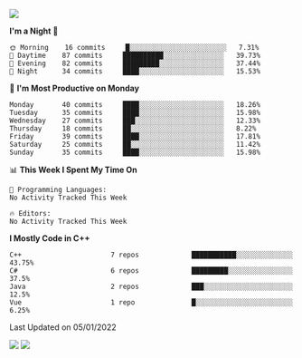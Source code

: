 ![](https://komarev.com/ghpvc/?username=lilpidgey&color=red)
<!--START_SECTION:waka-->
**I'm a Night 🦉** 

```text
🌞 Morning    16 commits     █░░░░░░░░░░░░░░░░░░░░░░░░   7.31% 
🌆 Daytime    87 commits     ██████████░░░░░░░░░░░░░░░   39.73% 
🌃 Evening    82 commits     █████████░░░░░░░░░░░░░░░░   37.44% 
🌙 Night      34 commits     ████░░░░░░░░░░░░░░░░░░░░░   15.53%

```
📅 **I'm Most Productive on Monday** 

```text
Monday       40 commits     ████░░░░░░░░░░░░░░░░░░░░░   18.26% 
Tuesday      35 commits     ████░░░░░░░░░░░░░░░░░░░░░   15.98% 
Wednesday    27 commits     ███░░░░░░░░░░░░░░░░░░░░░░   12.33% 
Thursday     18 commits     ██░░░░░░░░░░░░░░░░░░░░░░░   8.22% 
Friday       39 commits     ████░░░░░░░░░░░░░░░░░░░░░   17.81% 
Saturday     25 commits     ██░░░░░░░░░░░░░░░░░░░░░░░   11.42% 
Sunday       35 commits     ████░░░░░░░░░░░░░░░░░░░░░   15.98%

```


📊 **This Week I Spent My Time On** 

```text
💬 Programming Languages: 
No Activity Tracked This Week

🔥 Editors: 
No Activity Tracked This Week

```

**I Mostly Code in C++** 

```text
C++                      7 repos             ███████████░░░░░░░░░░░░░░   43.75% 
C#                       6 repos             █████████░░░░░░░░░░░░░░░░   37.5% 
Java                     2 repos             ███░░░░░░░░░░░░░░░░░░░░░░   12.5% 
Vue                      1 repo              █░░░░░░░░░░░░░░░░░░░░░░░░   6.25%

```



 Last Updated on 05/01/2022
<!--END_SECTION:waka-->
![](https://hit.yhype.me/github/profile?user_id=42968544)
![](https://komarev.com/ghpvc/?lilpidgey)
